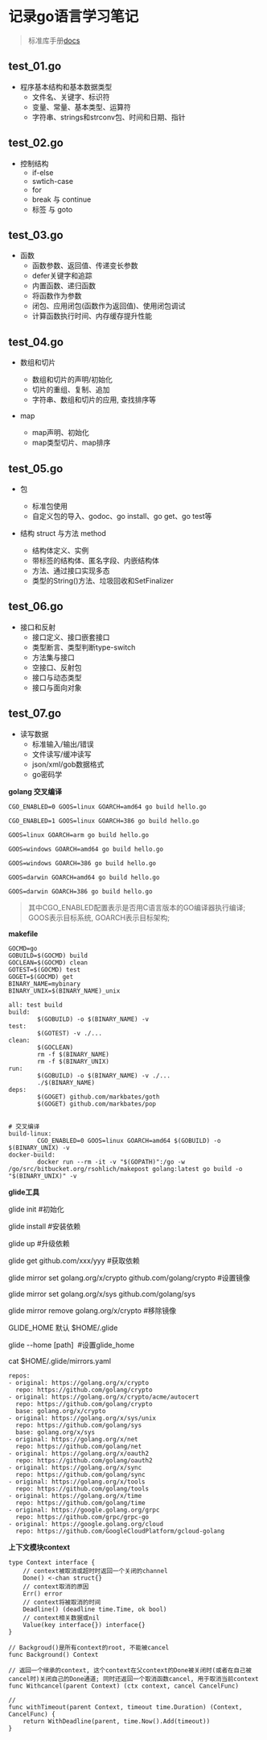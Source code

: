 # 记录go语言学习笔记

> 标准库手册[docs](https://gowalker.org/search?q=gorepos)

## test_01.go

- 程序基本结构和基本数据类型
  - 文件名、关键字、标识符
  - 变量、常量、基本类型、运算符
  - 字符串、strings和strconv包、时间和日期、指针
  
## test_02.go

- 控制结构
  - if-else
  - swtich-case
  - for
  - break 与 continue
  - 标签 与 goto

## test_03.go

- 函数
  - 函数参数、返回值、传递变长参数
  - defer关键字和追踪
  - 内置函数、递归函数
  - 将函数作为参数
  - 闭包、应用闭包(函数作为返回值)、使用闭包调试
  - 计算函数执行时间、内存缓存提升性能

## test_04.go

- 数组和切片
  - 数组和切片的声明/初始化
  - 切片的重组、复制、追加
  - 字符串、数组和切片的应用, 查找排序等

- map
  - map声明、初始化
  - map类型切片、map排序

## test_05.go

- 包
  - 标准包使用
  - 自定义包的导入、godoc、go install、go get、go test等

- 结构 struct 与方法 method
  - 结构体定义、实例
  - 带标签的结构体、匿名字段、内嵌结构体
  - 方法、通过接口实现多态
  - 类型的String()方法、垃圾回收和SetFinalizer

## test_06.go

- 接口和反射
  - 接口定义、接口嵌套接口
  - 类型断言、类型判断type-switch
  - 方法集与接口
  - 空接口、反射包
  - 接口与动态类型
  - 接口与面向对象

## test_07.go

- 读写数据
  - 标准输入/输出/错误
  - 文件读写/缓冲读写
  - json/xml/gob数据格式
  - go密码学

**golang 交叉编译**

`CGO_ENABLED=0 GOOS=linux GOARCH=amd64 go build hello.go`

`CGO_ENABLED=1 GOOS=linux GOARCH=386 go build hello.go`

`GOOS=linux GOARCH=arm go build hello.go`

`GOOS=windows GOARCH=amd64 go build hello.go`

`GOOS=windows GOARCH=386 go build hello.go`

`GOOS=darwin GOARCH=amd64 go build hello.go`

`GOOS=darwin GOARCH=386 go build hello.go`

> 其中CGO_ENABLED配置表示是否用C语言版本的GO编译器执行编译; GOOS表示目标系统, GOARCH表示目标架构;

**makefile**

```
GOCMD=go
GOBUILD=$(GOCMD) build
GOCLEAN=$(GOCMD) clean
GOTEST=$(GOCMD) test
GOGET=$(GOCMD) get
BINARY_NAME=mybinary
BINARY_UNIX=$(BINARY_NAME)_unix

all: test build
build:
        $(GOBUILD) -o $(BINARY_NAME) -v
test:
        $(GOTEST) -v ./...
clean:
        $(GOCLEAN)
        rm -f $(BINARY_NAME)
        rm -f $(BINARY_UNIX)
run:
        $(GOBUILD) -o $(BINARY_NAME) -v ./...
        ./$(BINARY_NAME)
deps:
        $(GOGET) github.com/markbates/goth
        $(GOGET) github.com/markbates/pop


# 交叉编译
build-linux:
        CGO_ENABLED=0 GOOS=linux GOARCH=amd64 $(GOBUILD) -o $(BINARY_UNIX) -v
docker-build:
        docker run --rm -it -v "$(GOPATH)":/go -w /go/src/bitbucket.org/rsohlich/makepost golang:latest go build -o "$(BINARY_UNIX)" -v
```

**glide工具**

glide init #初始化

glide install #安装依赖

glide up #升级依赖

glide get github.com/xxx/yyy  #获取依赖

glide mirror set golang.org/x/crypto github.com/golang/crypto #设置镜像

glide mirror set golang.org/x/sys github.com/golang/sys

glide mirror remove golang.org/x/crypto  #移除镜像

GLIDE_HOME 默认 $HOME/.glide

glide --home [path]  #设置glide_home

cat $HOME/.glide/mirrors.yaml

```
repos:
- original: https://golang.org/x/crypto
  repo: https://github.com/golang/crypto
- original: https://golang.org/x/crypto/acme/autocert
  repo: https://github.com/golang/crypto
  base: golang.org/x/crypto
- original: https://golang.org/x/sys/unix
  repo: https://github.com/golang/sys
  base: golang.org/x/sys
- original: https://golang.org/x/net
  repo: https://github.com/golang/net
- original: https://golang.org/x/oauth2
  repo: https://github.com/golang/oauth2
- original: https://golang.org/x/sync
  repo: https://github.com/golang/sync
- original: https://golang.org/x/tools
  repo: https://github.com/golang/tools
- original: https://golang.org/x/time
  repo: https://github.com/golang/time
- original: https://google.golang.org/grpc
  repo: https://github.com/grpc/grpc-go
- original: https://google.golang.org/cloud
  repo: https://github.com/GoogleCloudPlatform/gcloud-golang
```


**上下文模块context**

```
type Context interface {
    // context被取消或超时时返回一个关闭的channel
    Done() <-chan struct{}
    // context取消的原因
    Err() error
    // context将被取消的时间
    Deadline() (deadline time.Time, ok bool)
    // context相关数据或nil
    Value(key interface{}) interface{}
}

// Backgroud()是所有context的root, 不能被cancel
func Background() Context

// 返回一个继承的context, 这个context在父context的Done被关闭时(或者在自己被cancel时)关闭自己的Done通道; 同时还返回一个取消函数cancel, 用于取消当前context
func Withcancel(parent Context) (ctx context, cancel CancelFunc)

// 
func withTimeout(parent Context, timeout time.Duration) (Context, CancelFunc) {
    return WithDeadline(parent, time.Now().Add(timeout))
}
```
